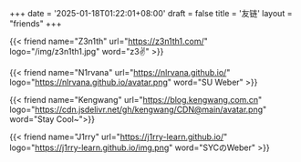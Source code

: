 +++
date = '2025-01-18T01:22:01+08:00'
draft = false
title = '友链'
layout = "friends"
+++

{{< friend name="Z3n1th" url="https://z3n1th1.com/" logo="/img/z3n1th1.jpg" word="z3✌️" >}}

{{< friend name="N1rvana" url="https://nlrvana.github.io/" logo="https://nlrvana.github.io/avatar.png" word="SU Weber" >}}

{{< friend name="Kengwang" url="https://blog.kengwang.com.cn" logo="https://cdn.jsdelivr.net/gh/kengwang/CDN@main/avatar.png"  word="Stay Cool~">}}

{{< friend name="J1rry" url="https://j1rry-learn.github.io/" logo="https://j1rry-learn.github.io/img.png" word="SYCのWeber" >}}
